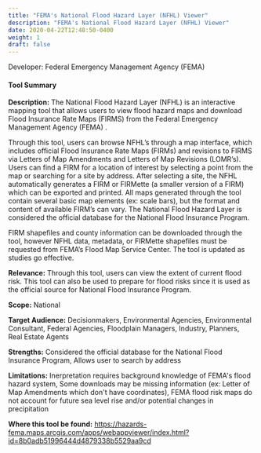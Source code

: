 ```yaml
---
title: "FEMA's National Flood Hazard Layer (NFHL) Viewer"
description: "FEMA's National Flood Hazard Layer (NFHL) Viewer"
date: 2020-04-22T12:48:50-0400
weight: 1
draft: false
---
```

Developer: Federal Emergency Management Agency (FEMA)

#### Tool Summary
**Description:** The National Flood Hazard Layer (NFHL) is an interactive mapping tool that allows users to view flood hazard maps and download Flood Insurance Rate Maps (FIRMS) from the Federal Emergency Management Agency (FEMA) .

Through this tool, users can browse NFHL’s through a map interface, which includes official Flood Insurance Rate Maps (FIRMs) and revisions to FIRMS via Letters of Map Amendments and Letters of Map Revisions (LOMR’s). Users can find a FIRM for a location of interest by selecting a point from the map or searching for a site by address. After selecting a site, the NFHL automatically generates a FIRM or FIRMette (a smaller version of a FIRM) which can be exported and printed. All maps generated through the tool contain several basic map elements (ex: scale bars), but the format and content of available FIRM’s can vary. The National Flood Hazard Layer is considered the official database for the National Flood Insurance Program. 

FIRM shapefiles and county information can be downloaded through the tool, however NFHL data, metadata, or FIRMette shapefiles must be requested from FEMA’s Flood Map Service Center. The tool is updated as studies go effective.

**Relevance:** Through this tool, users can view the extent of current flood risk. This tool can also be used to prepare for flood risks since it is used as the official source for National Flood Insurance Program.

**Scope:** National

**Target Audience:** Decisionmakers, Environmental Agencies, Environmental Consultant, Federal Agencies, Floodplain Managers, Industry, Planners, Real Estate Agents

**Strengths:** Considered the official database for the National Flood Insurance Program, Allows user to search by address

**Limitations:** Inerpretation requires background knowledge of FEMA's flood hazard system, Some downloads may be missing information (ex: Letter of Map Amendments which don't have coordinates), FEMA flood risk maps do not account for future sea level rise and/or potential changes in precipitation

**Where this tool be found:** https://hazards-fema.maps.arcgis.com/apps/webappviewer/index.html?id=8b0adb51996444d4879338b5529aa9cd
